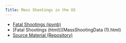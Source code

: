 ```yaml
---
Title: Mass Shootings in the US
---
```


- [Fatal Shootings (ipynb)](MassShootingData.ipynb)
- [Fatal Shootings (html)](MassShootingData (1).html)
- [Source Material (Repository)](https://github.com/jennifer-karnosky/when-the-gun-goes-down)
